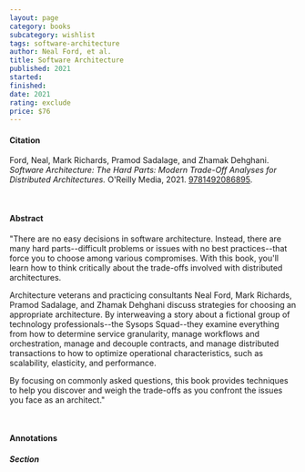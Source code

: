 ```yaml
---
layout: page
category: books
subcategory: wishlist
tags: software-architecture
author: Neal Ford, et al.
title: Software Architecture
published: 2021
started:
finished:
date: 2021
rating: exclude
price: $76
---
```


#### Citation

Ford, Neal, Mark Richards, Pramod Sadalage, and Zhamak Dehghani. *Software Architecture: The Hard Parts: Modern Trade-Off Analyses for Distributed Architectures.* O'Reilly Media, 2021. [9781492086895](https://www.amazon.ca/Software-Architecture-Trade-Off-Distributed-Architectures/dp/1492086894/147-4552721-6094515).

<br>

#### Abstract

"There are no easy decisions in software architecture. Instead, there are many hard parts--difficult problems or issues with no best practices--that force you to choose among various compromises. With this book, you'll learn how to think critically about the trade-offs involved with distributed architectures.

Architecture veterans and practicing consultants Neal Ford, Mark Richards, Pramod Sadalage, and Zhamak Dehghani discuss strategies for choosing an appropriate architecture. By interweaving a story about a fictional group of technology professionals--the Sysops Squad--they examine everything from how to determine service granularity, manage workflows and orchestration, manage and decouple contracts, and manage distributed transactions to how to optimize operational characteristics, such as scalability, elasticity, and performance.

By focusing on commonly asked questions, this book provides techniques to help you discover and weigh the trade-offs as you confront the issues you face as an architect."

<br>

#### Annotations

##### Section
